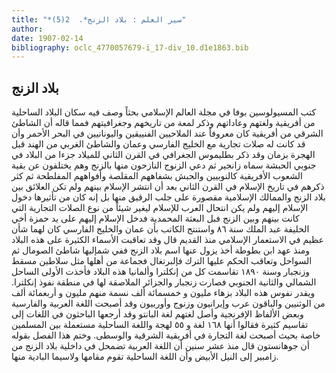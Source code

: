 ```yaml
---
title: "*سير العلم : بلاد الزنج*.  2(5)"
author: 
date: 1907-02-14
bibliography: oclc_4770057679-i_17-div_10.d1e1863.bib
---
```




##  بلاد الزنج 


  كتب المسيولوسين بوفا في مجلة العالم الإسلامي بحثاً وصف فيه سكان البلاد الساحلية من أفريقية ولغتهم وعاداتهم وذكر لمعة من تاريخهم وجغرافيتهم فمما قاله أن الشاطئ الشرقي من أفريقية كان معروفاً عند الملاحيين الفنييقين واليونانيين في البحر الأحمر وأن قد كانت له صلات تجارية مع الخليج الفارسي وعمان والشاطئ الغربي من الهند قبل الهجرة بزمان وقد ذكر بطليموس الجغرافي في القرن الثاني للميلاد جزءا من البلاد في جنوبي الحبشة سماه زانجير ثم دعي الزنوج النازحون منها بالزنج وهم يختلفون عن بقية الشعوب الأفريقية كالنوبيين والحبش بشفاههم المقلصة وأفواههم المفلطحة ثم كثر ذكرهم في تاريخ الإسلام في القرن الثاني بعد أن انتشر الإسلام بينهم ولم تكن العلائق بين بلاد الزنج والممالك الإسلامية مقصورة على جلب الرقيق منها بل إنه كان من تأثيرها دخول الإسلام إليهم ولم يكن انتحال العرب للإسلام ليغير شيئاً من نوع الصلات التجارية التي كانت بينهم وبين الزنج فبل البعثة المحمدية فدخل الإسلام إليهم على يد حمزة أخي الخليفة عبد الملك سنة  ٨٦  واستنتج الكاتب بأن عمان والخليج الفارسي كان لهما شأن عظيم في الاستعمار الإسلامي منذ القديم قال وقد تعاقبت الأسماء الكثيرة على هذه البلاد ومنذ عهد  ابن بطوطة  أخذ يزول عنها اسم بلاد الزنج ففي شمإليها شاطئ الصومال ثم السواحل وتعاقب الحكم عليها الترك فإلبرتغال فجماعة من أهلها مثل سلاطين مسقط وزنجبار وسنة  ١٨٩٠  تقاسمت كل من إنكلترا وألمانيا هذه البلاد فأخذت الأولى الساحل الشمالي والثانية الجنوبي فصارت زنجبار والجزائر الملاصقة لها في منطقة نفوذ إنكلترا. ويقدر نفوس هذه البلاد بزهاء مليون و  خمسمائة  ألف  نسمة منهم مليون و  أربعمائة  ألف  من الوثنيين والباقون عرب وإيرانيون وزنوج وأوربيون وقد أصبحت اللغة العربية والفارسية وبعض الألفاظ الإفرنجية وأصل لغتهم لغة البانتو وقد أرجعها الباحثون في اللغات إلى تقاسيم كثيرة فقالوا أنها  ١٦٨  لغة و  ٥٥  لهجة واللغة الساحلية مستعملة بين المسلمين خاصة بحيث أصبحت لغة التجارة في أفريقية الشرقية والوسطى. وختم هذا الفصل بقوله أن جوهانستون قال منذ  عشر  سنين أن اللغة العربية تضمحل في داخلية بلاد الزنج من زامبير إلى النيل الأبيض وأن اللغة الساحلية تقوم مقامها ولاسيما البادية منها. 
